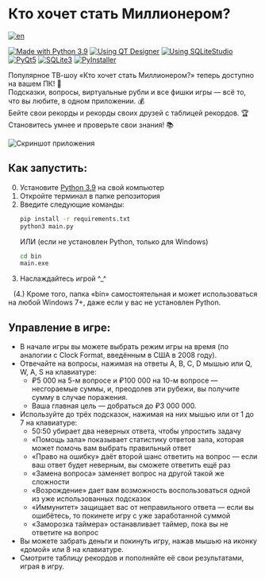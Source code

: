 # Кто хочет стать Миллионером?
[![en](https://img.shields.io/badge/lang-EN-red?style=flat-square)](https://github.com/snowlue/wwtbam/blob/main/README.en.md)

[![Made with Python 3.9](https://img.shields.io/badge/Made_with-Python_3.9-336E9E?style=flat-square)][1]
[![Using QT Designer](https://img.shields.io/badge/Using-QT_Designer-25AF37?style=flat-square)][2]
[![Using SQLiteStudio](https://img.shields.io/badge/Using-SQLiteStudio-337CCF?style=flat-square)][3]  
[![PyQt5](https://img.shields.io/badge/PyQt5-40CD52?style=flat-square)][4]
[![SQLite3](https://img.shields.io/badge/SQLite3-107FCB?style=flat-square)][5]
[![PyInstaller](https://img.shields.io/badge/PyInstaller-FFEB5E?style=flat-square)][6]

Популярное ТВ-шоу «Кто хочет стать Миллионером?» теперь доступно на вашем ПК! 💙  
Подсказки, вопросы, виртуальные рубли и все фишки игры — всё то, что вы любите, в одном приложении. 💰  
Бейте свои рекорды и рекорды своих друзей с таблицей рекордов. 🏆  
Становитесь умнее и проверьте свои знания! 📚

![Скриншот приложения](https://github.com/user-attachments/assets/24ba3f9a-86ec-49cd-b2a2-8cbe9c8297e8)

## Как запустить:

0. Установите [Python 3.9][1] на свой компьютер
1. Откройте терминал в папке репозитория
2. Введите следующие команды:
    ```bash
    pip install -r requirements.txt
    python3 main.py
    ```
    ИЛИ (если не установлен Python, только для Windows)
    ```bash
    cd bin
    main.exe
    ```
3. Наслаждайтесь игрой ^_^

⠀(4.) Кроме того, папка «bin» самостоятельная и может использоваться на любой Windows 7+, даже если у вас не установлен Python.

## Управление в игре:

- В начале игры вы можете выбрать режим игры на время (по аналогии с Clock Format, введённым в США в 2008 году).
- Отвечайте на вопросы, нажимая на ответы A, B, C, D мышью или Q, W, A, S на клавиатуре:
    - ₽5 000 на 5-м вопросе и ₽100 000 на 10-м вопросе — несгораемые суммы, и, преодолев эти рубежи, вы получите сумму в случае поражения.
    - Ваша главная цель — добраться до ₽3 000 000.
- Используйте до трёх подсказок, нажимая на них мышью или от 1 до 7 на клавиатуре:
    - 50:50 убирает два неверных ответа, чтобы упростить задачу
    - «Помощь зала» показывает статистику ответов зала, которая может помочь вам выбрать правильный ответ
    - «Право на ошибку» даёт второй шанс ответить на вопрос — если ваш ответ будет неверным, вы сможете ответить ещё раз
    - «Замена вопроса» заменяет вопрос на другой такой же сложности
    - «Возрождение» дает вам возможность воспользоваться одной из уже использованных подсказок
    - «Иммунитет» защищает вас от неправильного ответа — если вы ошибётесь, то покинете игру с уже заработанной суммой
    - «Заморозка таймера» останавливает таймер, пока вы не ответите на вопрос
- Вы можете забрать деньги и покинуть игру, нажав мышью на иконку «домой» или 8 на клавиатуре.
- Смотрите таблицу рекордов и пополняйте её свои результатами, играя в игру.


[1]: https://www.python.org/downloads/release/python-3913/
[2]: https://doc.qt.io/qt-5/qtdesigner-manual.html
[3]: https://sqlitestudio.pl
[4]: https://pypi.org/project/PyQt5
[5]: https://www.sqlite.org
[6]: https://www.pyinstaller.org
